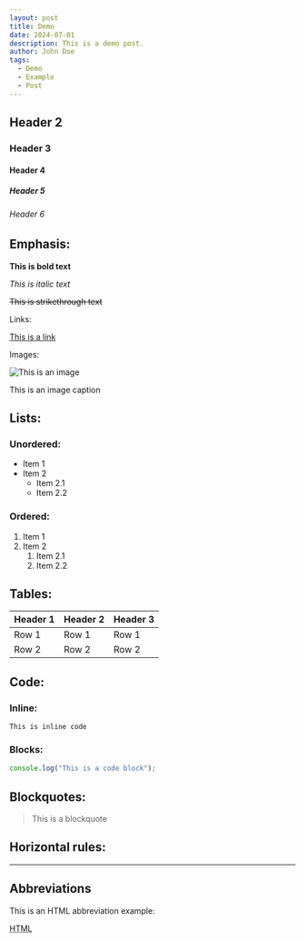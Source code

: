 ```yaml
---
layout: post
title: Demo
date: 2024-07-01
description: This is a demo post.
author: John Doe
tags:
  - Demo
  - Example
  - Post
---
```


## Header 2

### Header 3

#### Header 4

##### Header 5

###### Header 6

## Emphasis:

**This is bold text**

_This is italic text_

~~This is strikethrough text~~

Links:

[This is a link](https://example.com)

Images:

![This is an image](https://images.unsplash.com/photo-1713098564541-3e11d9898721?q=80&w=1932&auto=format&fit=crop&ixlib=rb-4.0.3&ixid=M3wxMjA3fDB8MHxwaG90by1wYWdlfHx8fGVufDB8fHx8fA%3D%3D)

<figcaption>This is an image caption</figcaption>

## Lists:

### Unordered:

- Item 1
- Item 2
  - Item 2.1
  - Item 2.2

### Ordered:

1. Item 1
2. Item 2
   1. Item 2.1
   2. Item 2.2

## Tables:

| Header 1 | Header 2 | Header 3 |
| -------- | -------- | -------- |
| Row 1    | Row 1    | Row 1    |
| Row 2    | Row 2    | Row 2    |

## Code:

### Inline:

`This is inline code`

### Blocks:

```js
console.log("This is a code block");
```

## Blockquotes:

> This is a blockquote

## Horizontal rules:

---

## Abbreviations

This is an HTML abbreviation example:

<abbr title="Hypertext Markup Language">HTML</abbr>
